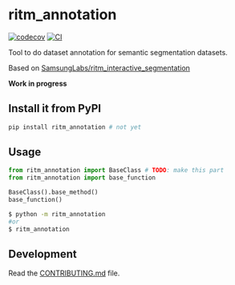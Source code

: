 # ritm_annotation

[![codecov](https://codecov.io/gh/lucasew/ritm_annotation/branch/main/graph/badge.svg?token=ritm_annotation_token_here)](https://codecov.io/gh/lucasew/ritm_annotation)
[![CI](https://github.com/lucasew/ritm_annotation/actions/workflows/main.yml/badge.svg)](https://github.com/lucasew/ritm_annotation/actions/workflows/main.yml)

Tool to do dataset annotation for semantic segmentation datasets.

Based on [SamsungLabs/ritm_interactive_segmentation](https://github.com/SamsungLabs/ritm_interactive_segmentation)

**Work in progress**

## Install it from PyPI

```bash
pip install ritm_annotation # not yet
```

## Usage

```py
from ritm_annotation import BaseClass # TODO: make this part
from ritm_annotation import base_function

BaseClass().base_method()
base_function()
```

```bash
$ python -m ritm_annotation
#or
$ ritm_annotation
```

## Development

Read the [CONTRIBUTING.md](CONTRIBUTING.md) file.
